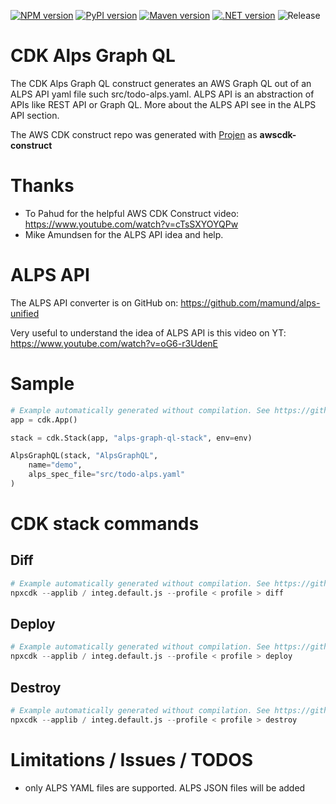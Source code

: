 [![NPM version](https://badge.fury.io/js/cdk-alps-graph-ql.svg)](https://badge.fury.io/js/cdk-alps-graph-ql)
[![PyPI version](https://badge.fury.io/py/cdk-alps-graph-ql.svg)](https://badge.fury.io/py/cdk-alps-graph-ql)
[![Maven version](https://maven-badges.herokuapp.com/maven-central/com.github.mmuller88.cdkAlpsSpecRestApi/cdk-alps-graph-ql/badge.svg)](https://maven-badges.herokuapp.com/maven-central/com.github.mmuller88.cdkAlpsSpecRestApi/cdk-alps-graph-ql)
[![.NET version](https://img.shields.io/nuget/v/com.github.mmuller88.CdkAlpsGraphQl.svg?style=flat-square)](https://www.nuget.org/packages/com.github.mmuller88.CdkAlpsGraphQl/)
![Release](https://github.com/mmuller88/cdk-alps-graph-ql/workflows/Release/badge.svg)

# CDK Alps Graph QL

The CDK Alps Graph QL construct generates an AWS Graph QL out of an ALPS API yaml file such src/todo-alps.yaml. ALPS API is an abstraction of APIs like REST API or Graph QL. More about the ALPS API see in the ALPS API section.

The AWS CDK construct repo was generated with [Projen](https://github.com/projen/projen) as **awscdk-construct**

# Thanks

* To Pahud for the helpful AWS CDK Construct video: https://www.youtube.com/watch?v=cTsSXYOYQPw
* Mike Amundsen for the ALPS API idea and help.

# ALPS API

The ALPS API converter is on GitHub on: https://github.com/mamund/alps-unified

Very useful to understand the idea of ALPS API is this video on YT: https://www.youtube.com/watch?v=oG6-r3UdenE

# Sample

```python
# Example automatically generated without compilation. See https://github.com/aws/jsii/issues/826
app = cdk.App()

stack = cdk.Stack(app, "alps-graph-ql-stack", env=env)

AlpsGraphQL(stack, "AlpsGraphQL",
    name="demo",
    alps_spec_file="src/todo-alps.yaml"
)
```

# CDK stack commands

## Diff

```python
# Example automatically generated without compilation. See https://github.com/aws/jsii/issues/826
npxcdk --applib / integ.default.js --profile < profile > diff
```

## Deploy

```python
# Example automatically generated without compilation. See https://github.com/aws/jsii/issues/826
npxcdk --applib / integ.default.js --profile < profile > deploy
```

## Destroy

```python
# Example automatically generated without compilation. See https://github.com/aws/jsii/issues/826
npxcdk --applib / integ.default.js --profile < profile > destroy
```

# Limitations / Issues / TODOS

* only ALPS YAML files are supported. ALPS JSON files will be added
